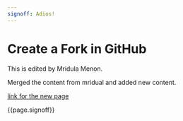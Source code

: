 ```yaml
---
signoff: Adios!
---
```


# Create a Fork in GitHub

This is edited by Mridula Menon.

Merged the content from mridual and added new content.

[link for the new page](https://github.com/testrepo/adding%20a%20page.md)

{{page.signoff}}